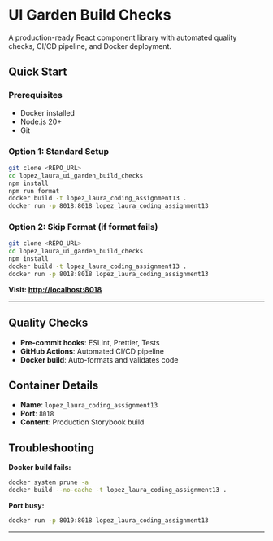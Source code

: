 # UI Garden Build Checks

A production-ready React component library with automated quality checks, CI/CD pipeline, and Docker deployment.

## **Quick Start**

### **Prerequisites**
- Docker installed
- Node.js 20+
- Git

### **Option 1: Standard Setup**
```bash
git clone <REPO_URL>
cd lopez_laura_ui_garden_build_checks
npm install
npm run format
docker build -t lopez_laura_coding_assignment13 .
docker run -p 8018:8018 lopez_laura_coding_assignment13
```

### **Option 2: Skip Format (if format fails)**
```bash
git clone <REPO_URL>
cd lopez_laura_ui_garden_build_checks
npm install
docker build -t lopez_laura_coding_assignment13 .
docker run -p 8018:8018 lopez_laura_coding_assignment13
```

**Visit: [http://localhost:8018](http://localhost:8018)**

---
## **Quality Checks**

- **Pre-commit hooks**: ESLint, Prettier, Tests
- **GitHub Actions**: Automated CI/CD pipeline
- **Docker build**: Auto-formats and validates code

## **Container Details**

- **Name**: `lopez_laura_coding_assignment13`
- **Port**: `8018`
- **Content**: Production Storybook build

## **Troubleshooting**


**Docker build fails:**
```bash
docker system prune -a
docker build --no-cache -t lopez_laura_coding_assignment13 .
```

**Port busy:**
```bash
docker run -p 8019:8018 lopez_laura_coding_assignment13
```
---